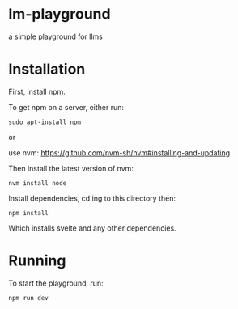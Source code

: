 # lm-playground
 a simple playground for llms

# Installation
First, install npm. 

To get npm on a server, either run:
```
sudo apt-install npm
```
or

use nvm: https://github.com/nvm-sh/nvm#installing-and-updating

Then install the latest version of nvm:
```
nvm install node
```

Install dependencies, cd'ing to this directory then:
```
npm install
```

Which installs svelte and any other dependencies.

# Running

To start the playground, run:
```
npm run dev
```
